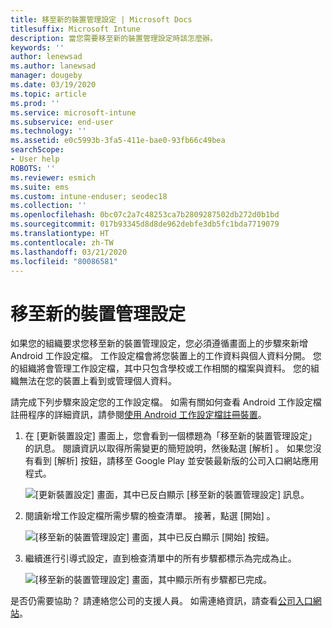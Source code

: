 ```yaml
---
title: 移至新的裝置管理設定 | Microsoft Docs
titlesuffix: Microsoft Intune
description: 當您需要移至新的裝置管理設定時該怎麼辦。
keywords: ''
author: lenewsad
ms.author: lanewsad
manager: dougeby
ms.date: 03/19/2020
ms.topic: article
ms.prod: ''
ms.service: microsoft-intune
ms.subservice: end-user
ms.technology: ''
ms.assetid: e0c5993b-3fa5-411e-bae0-93fb66c49bea
searchScope:
- User help
ROBOTS: ''
ms.reviewer: esmich
ms.suite: ems
ms.custom: intune-enduser; seodec18
ms.collection: ''
ms.openlocfilehash: 0bc07c2a7c48253ca7b2809287502db272d0b1bd
ms.sourcegitcommit: 017b93345d8d8de962debfe3db5fc1bda7719079
ms.translationtype: HT
ms.contentlocale: zh-TW
ms.lasthandoff: 03/21/2020
ms.locfileid: "80086581"
---
```

# <a name="move-to-new-device-management-setup"></a>移至新的裝置管理設定  

如果您的組織要求您移至新的裝置管理設定，您必須遵循畫面上的步驟來新增 Android 工作設定檔。 工作設定檔會將您裝置上的工作資料與個人資料分開。 您的組織將會管理工作設定檔，其中只包含學校或工作相關的檔案與資料。 您的組織無法在您的裝置上看到或管理個人資料。 

請完成下列步驟來設定您的工作設定檔。 如需有關如何查看 Android 工作設定檔註冊程序的詳細資訊，請參閱[使用 Android 工作設定檔註冊裝置](./enroll-device-android-work-profile.md)。  

 1. 在 [更新裝置設定]  畫面上，您會看到一個標題為「移至新的裝置管理設定」  的訊息。 閱讀資訊以取得所需變更的簡短說明，然後點選 [解析]  。 如果您沒有看到 [解析] 按鈕，請移至 Google Play 並安裝最新版的公司入口網站應用程式。  

    ![[更新裝置設定] 畫面，其中已反白顯示 [移至新的裝置管理設定] 訊息。](./media/intune-company-portal-update-settings.png)  

2. 閱讀新增工作設定檔所需步驟的檢查清單。 接著，點選 [開始]  。 

    ![[移至新的裝置管理設定] 畫面，其中已反白顯示 [開始] 按鈕。](./media/company-portal-unfinished-checklist-2003.png)  

3. 繼續進行引導式設定，直到檢查清單中的所有步驟都標示為完成為止。  

    ![[移至新的裝置管理設定] 畫面，其中顯示所有步驟都已完成。](./media/company-portal-checklist-2003.png)  

是否仍需要協助？ 請連絡您公司的支援人員。 如需連絡資訊，請查看[公司入口網站](https://go.microsoft.com/fwlink/?linkid=2010980)。  
